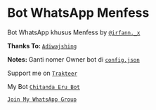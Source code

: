 # Bot WhatsApp Menfess
Bot WhatsApp khusus Menfess by [`@irfann._x`](https://instagram.com/irfann._x)

<b>Thanks To: </b>[`Adiwajshing`](https://github.com/adiwajshing)

<b>Notes: </b>Ganti nomer Owner bot di [`config.json`](config.json)

Support me on [`Trakteer`](https://trakteer.id/chibot)

My Bot [`Chitanda Eru Bot`](https://wa.me/628988889828)

[`Join My WhatsApp Group`](https://chat.whatsapp.com/GfRg426F0RtE5s0XzFI6Oc)
